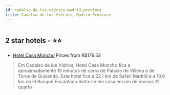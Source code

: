 ```yaml
---
id: cadalso-de-los-vidrios-madrid-province
title: Cadalso de los Vidrios, Madrid Province
---
```


<center><img src="https://i.travelapi.com/hotels/35000000/34890000/34885600/34885554/23f8ce21_b.jpg" alt="" /></center>


##  2 star hotels - ⭐️⭐️

-    [Hotel Casa Moncho](https://www.hurb.com/br/aud/https://www.hurb.com/br/hotels/cadalso-de-los-vidrios/hotel-casa-moncho-HT-77QE?cmp=18055) Prices from R$176.53
   > Em Cadalso de los Vidrios, Hotel Casa Moncho fica a aproximadamente 15 minutos de carro de Palacio de Villena e de Toros de Guisando.  Este hotel fica a 22,1 km de Safari Madrid e a 10,6 km de El Bosque Encantado.Sinta-se em casa em um de nossos 12 quarto
